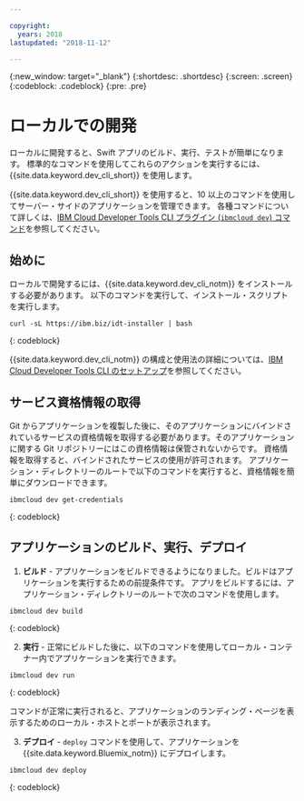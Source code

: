 ```yaml
---

copyright:
  years: 2018
lastupdated: "2018-11-12"

---
```

{:new_window: target="_blank"}
{:shortdesc: .shortdesc}
{:screen: .screen}
{:codeblock: .codeblock}
{:pre: .pre}

# ローカルでの開発

ローカルに開発すると、Swift アプリのビルド、実行、テストが簡単になります。 標準的なコマンドを使用してこれらのアクションを実行するには、{{site.data.keyword.dev_cli_short}} を使用します。 

{{site.data.keyword.dev_cli_short}} を使用すると、10 以上のコマンドを使用してサーバー・サイドのアプリケーションを管理できます。 各種コマンドについて詳しくは、[IBM Cloud Developer Tools CLI プラグイン (`ibmcloud dev`) コマンド](/docs/cli/idt/commands.html)を参照してください。

## 始めに

ローカルで開発するには、{{site.data.keyword.dev_cli_notm}} をインストールする必要があります。 以下のコマンドを実行して、インストール・スクリプトを実行します。
```
curl -sL https://ibm.biz/idt-installer | bash
```
{: codeblock}

{{site.data.keyword.dev_cli_notm}} の構成と使用法の詳細については、[IBM Cloud Developer Tools CLI のセットアップ](/docs/cli/idt/setting_up_idt.html)を参照してください。

## サービス資格情報の取得

Git からアプリケーションを複製した後に、そのアプリケーションにバインドされているサービスの資格情報を取得する必要があります。そのアプリケーションに関する Git リポジトリーにはこの資格情報は保管されないからです。 資格情報を取得すると、バインドされたサービスの使用が許可されます。 アプリケーション・ディレクトリーのルートで以下のコマンドを実行すると、資格情報を簡単にダウンロードできます。
```
ibmcloud dev get-credentials
```
{: codeblock}

## アプリケーションのビルド、実行、デプロイ

1. **ビルド** - アプリケーションをビルドできるようになりました。ビルドはアプリケーションを実行するための前提条件です。
  アプリをビルドするには、アプリケーション・ディレクトリーのルートで次のコマンドを使用します。
  ```
  ibmcloud dev build
  ```
  {: codeblock}

2. **実行** - 正常にビルドした後に、以下のコマンドを使用してローカル・コンテナー内でアプリケーションを実行できます。
  ```
  ibmcloud dev run
  ```
  {: codeblock}

  コマンドが正常に実行されると、アプリケーションのランディング・ページを表示するためのローカル・ホストとポートが表示されます。

3. **デプロイ** -  `deploy` コマンドを使用して、アプリケーションを {{site.data.keyword.Bluemix_notm}} にデプロイします。
  ```
  ibmcloud dev deploy
  ```
  {: codeblock}
